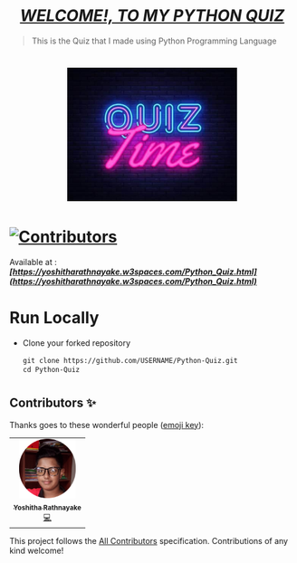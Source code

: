 # <div align="center"><a href="https://yoshitharathnayake.w3spaces.com/Python_Quiz.html"><b><i>WELCOME!, TO MY PYTHON QUIZ</i></b></a></div> 

> This is the Quiz that I made using Python Programming Language

# <div align="center"><img src="Images/Quiz Time.jpg" width="300px"></div>

# [![Contributors](https://img.shields.io/badge/Contributors-1-lawngreen.svg?style=flat-square)](#contributors-)

Available at :  <b><i>[https://yoshitharathnayake.w3spaces.com/Python_Quiz.html](https://yoshitharathnayake.w3spaces.com/Python_Quiz.html)</i></b>

#
# Run Locally

- Clone your forked repository
    
    ```
    git clone https://github.com/USERNAME/Python-Quiz.git
    cd Python-Quiz
    ```
     
#
## Contributors ✨

Thanks goes to these wonderful people ([emoji key](https://allcontributors.org/docs/en/emoji-key)):

<!-- ALL-CONTRIBUTORS-LIST:START - Do not remove or modify this section -->
<!-- prettier-ignore-start -->
<!-- markdownlint-disable -->
<table>
  <tr>
    <td align="center"><a href="https://yoshitharathnayake.w3spaces.com/Index.html"><img src="Images/Yoshitha Rathnayake 2.png" width="100px;" alt="Yoshitha Rathnayake"/><br /><sub><b>Yoshitha Rathnayake</b></sub></a><br/><a href="https://github.com/acf-sack/sack-site/commits?author=Yoshitha-SACK" title="Code">💻</a></td>
  </tr>
</table>

<!-- markdownlint-restore -->
<!-- prettier-ignore-end -->

<!-- ALL-CONTRIBUTORS-LIST:END -->

This project follows the [All Contributors](https://github.com/all-contributors/all-contributors) specification. Contributions of any kind welcome!

